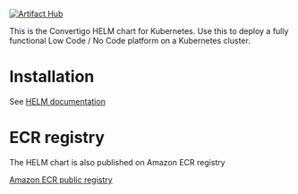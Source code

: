 [![Artifact Hub](https://img.shields.io/endpoint?url=https://artifacthub.io/badge/repository/convertigo)](https://artifacthub.io/packages/search?repo=convertigo)

This is the Convertigo HELM chart for Kubernetes. Use this to deploy a  fully functional Low Code / No Code platform on a Kubernetes cluster.

# Installation

See [HELM documentation](stable/convertigo/README.md)

# ECR registry

The HELM chart is also  published on Amazon ECR registry

[Amazon ECR public registry](https://gallery.ecr.aws/c8o/convertigo)


